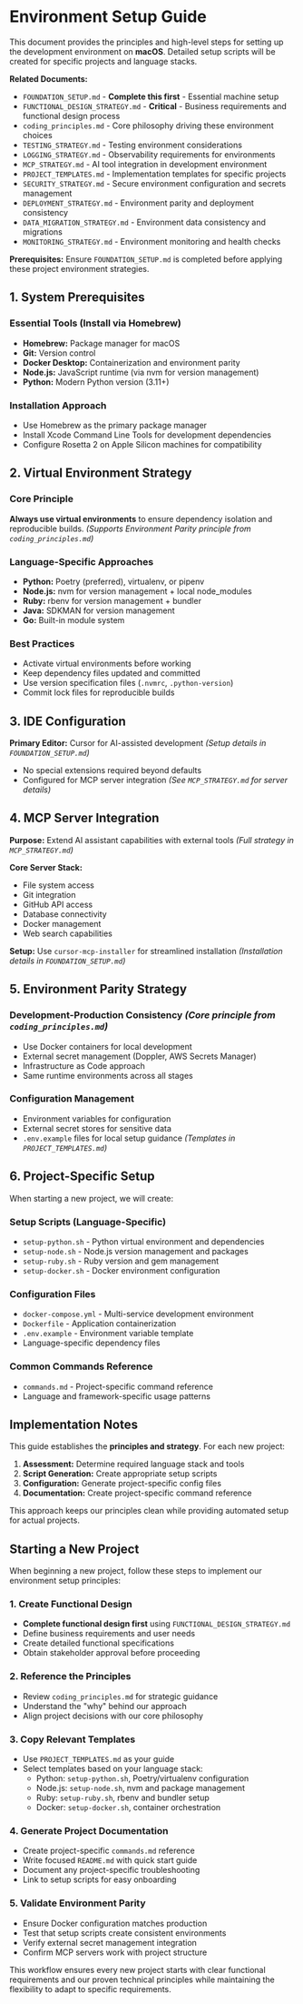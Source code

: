 # Environment Setup Guide

This document provides the principles and high-level steps for setting up the development environment on **macOS**. Detailed setup scripts will be created for specific projects and language stacks.

**Related Documents:**
- `FOUNDATION_SETUP.md` - **Complete this first** - Essential machine setup
- `FUNCTIONAL_DESIGN_STRATEGY.md` - **Critical** - Business requirements and functional design process
- `coding_principles.md` - Core philosophy driving these environment choices
- `TESTING_STRATEGY.md` - Testing environment considerations
- `LOGGING_STRATEGY.md` - Observability requirements for environments
- `MCP_STRATEGY.md` - AI tool integration in development environment
- `PROJECT_TEMPLATES.md` - Implementation templates for specific projects
- `SECURITY_STRATEGY.md` - Secure environment configuration and secrets management
- `DEPLOYMENT_STRATEGY.md` - Environment parity and deployment consistency
- `DATA_MIGRATION_STRATEGY.md` - Environment data consistency and migrations
- `MONITORING_STRATEGY.md` - Environment monitoring and health checks

**Prerequisites:** Ensure `FOUNDATION_SETUP.md` is completed before applying these project environment strategies.

## 1. System Prerequisites

### Essential Tools (Install via Homebrew)

*   **Homebrew:** Package manager for macOS
*   **Git:** Version control  
*   **Docker Desktop:** Containerization and environment parity
*   **Node.js:** JavaScript runtime (via nvm for version management)
*   **Python:** Modern Python version (3.11+)

### Installation Approach
- Use Homebrew as the primary package manager
- Install Xcode Command Line Tools for development dependencies
- Configure Rosetta 2 on Apple Silicon machines for compatibility

## 2. Virtual Environment Strategy

### Core Principle
**Always use virtual environments** to ensure dependency isolation and reproducible builds. *(Supports Environment Parity principle from `coding_principles.md`)*

### Language-Specific Approaches
- **Python:** Poetry (preferred), virtualenv, or pipenv
- **Node.js:** nvm for version management + local node_modules
- **Ruby:** rbenv for version management + bundler
- **Java:** SDKMAN for version management
- **Go:** Built-in module system

### Best Practices
- Activate virtual environments before working
- Keep dependency files updated and committed
- Use version specification files (`.nvmrc`, `.python-version`)
- Commit lock files for reproducible builds

## 3. IDE Configuration

**Primary Editor:** Cursor for AI-assisted development *(Setup details in `FOUNDATION_SETUP.md`)*
- No special extensions required beyond defaults
- Configured for MCP server integration *(See `MCP_STRATEGY.md` for server details)*

## 4. MCP Server Integration

**Purpose:** Extend AI assistant capabilities with external tools *(Full strategy in `MCP_STRATEGY.md`)*

**Core Server Stack:**
- File system access
- Git integration  
- GitHub API access
- Database connectivity
- Docker management
- Web search capabilities

**Setup:** Use `cursor-mcp-installer` for streamlined installation *(Installation details in `FOUNDATION_SETUP.md`)*

## 5. Environment Parity Strategy

### Development-Production Consistency *(Core principle from `coding_principles.md`)*
- Use Docker containers for local development
- External secret management (Doppler, AWS Secrets Manager)
- Infrastructure as Code approach
- Same runtime environments across all stages

### Configuration Management
- Environment variables for configuration
- External secret stores for sensitive data
- `.env.example` files for local setup guidance *(Templates in `PROJECT_TEMPLATES.md`)*

## 6. Project-Specific Setup

When starting a new project, we will create:

### Setup Scripts (Language-Specific)
- `setup-python.sh` - Python virtual environment and dependencies
- `setup-node.sh` - Node.js version management and packages  
- `setup-ruby.sh` - Ruby version and gem management
- `setup-docker.sh` - Docker environment configuration

### Configuration Files
- `docker-compose.yml` - Multi-service development environment
- `Dockerfile` - Application containerization
- `.env.example` - Environment variable template
- Language-specific dependency files

### Common Commands Reference
- `commands.md` - Project-specific command reference
- Language and framework-specific usage patterns

## Implementation Notes

This guide establishes the **principles and strategy**. For each new project:

1. **Assessment:** Determine required language stack and tools
2. **Script Generation:** Create appropriate setup scripts  
3. **Configuration:** Generate project-specific config files
4. **Documentation:** Create project-specific command reference

This approach keeps our principles clean while providing automated setup for actual projects.

## Starting a New Project

When beginning a new project, follow these steps to implement our environment setup principles:

### 1. **Create Functional Design**
- **Complete functional design first** using `FUNCTIONAL_DESIGN_STRATEGY.md`
- Define business requirements and user needs
- Create detailed functional specifications
- Obtain stakeholder approval before proceeding

### 2. **Reference the Principles**
- Review `coding_principles.md` for strategic guidance
- Understand the "why" behind our approach
- Align project decisions with our core philosophy

### 3. **Copy Relevant Templates**
- Use `PROJECT_TEMPLATES.md` as your guide
- Select templates based on your language stack:
  - Python: `setup-python.sh`, Poetry/virtualenv configuration
  - Node.js: `setup-node.sh`, nvm and package management
  - Ruby: `setup-ruby.sh`, rbenv and bundler setup
  - Docker: `setup-docker.sh`, container orchestration

### 4. **Generate Project Documentation**
- Create project-specific `commands.md` reference
- Write focused `README.md` with quick start guide
- Document any project-specific troubleshooting
- Link to setup scripts for easy onboarding

### 5. **Validate Environment Parity**
- Ensure Docker configuration matches production
- Test that setup scripts create consistent environments
- Verify external secret management integration
- Confirm MCP servers work with project structure

This workflow ensures every new project starts with clear functional requirements and our proven technical principles while maintaining the flexibility to adapt to specific requirements.